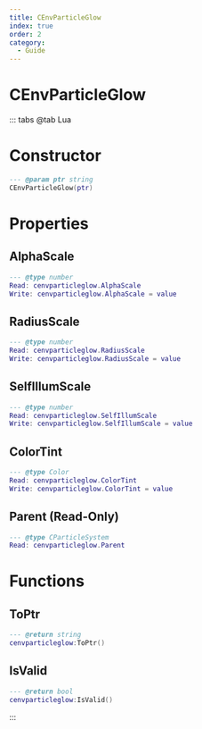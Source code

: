 ```yaml
---
title: CEnvParticleGlow
index: true
order: 2
category:
  - Guide
---
```


# CEnvParticleGlow

::: tabs
@tab Lua
# Constructor
```lua
--- @param ptr string
CEnvParticleGlow(ptr)
```
# Properties
## AlphaScale 
```lua
--- @type number
Read: cenvparticleglow.AlphaScale
Write: cenvparticleglow.AlphaScale = value
```
## RadiusScale 
```lua
--- @type number
Read: cenvparticleglow.RadiusScale
Write: cenvparticleglow.RadiusScale = value
```
## SelfIllumScale 
```lua
--- @type number
Read: cenvparticleglow.SelfIllumScale
Write: cenvparticleglow.SelfIllumScale = value
```
## ColorTint 
```lua
--- @type Color
Read: cenvparticleglow.ColorTint
Write: cenvparticleglow.ColorTint = value
```
## Parent (Read-Only)
```lua
--- @type CParticleSystem
Read: cenvparticleglow.Parent
```
# Functions
## ToPtr
```lua
--- @return string
cenvparticleglow:ToPtr()
```
## IsValid
```lua
--- @return bool
cenvparticleglow:IsValid()
```

:::